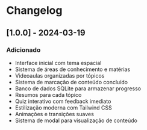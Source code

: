 # Changelog

## [1.0.0] - 2024-03-19

### Adicionado
- Interface inicial com tema espacial
- Sistema de áreas de conhecimento e matérias
- Videoaulas organizadas por tópicos
- Sistema de marcação de conteúdo concluído
- Banco de dados SQLite para armazenar progresso
- Resumos para cada tópico
- Quiz interativo com feedback imediato
- Estilização moderna com Tailwind CSS
- Animações e transições suaves
- Sistema de modal para visualização de conteúdo 